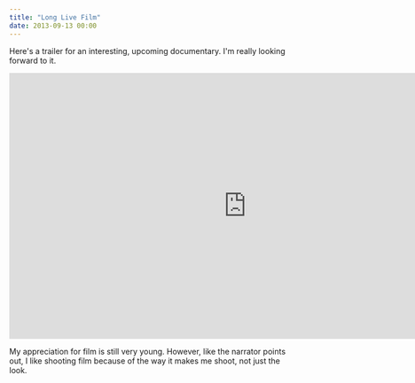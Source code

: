 ```yaml
---
title: "Long Live Film"
date: 2013-09-13 00:00
---
```


<import><p>Here's a trailer for an interesting, upcoming documentary. I'm really looking forward to it. </p>
<div class="embed-responsive embed-responsive-16by9"><iframe data-image-dimensions="854x480" allowfullscreen="" src="http://www.youtube.com/embed/TdmozD2eBp8?feature=oembed&amp;wmode=opaque&amp;enablejsapi=1" width="854" data-embed="true" frameborder="0" height="480" class="embed-responsive-item"></iframe></div>
<p>My appreciation for film is still very young. However, like the narrator points out, I like shooting film because of the way it makes me shoot, not just the look.</p></import>

<!-- more -->

